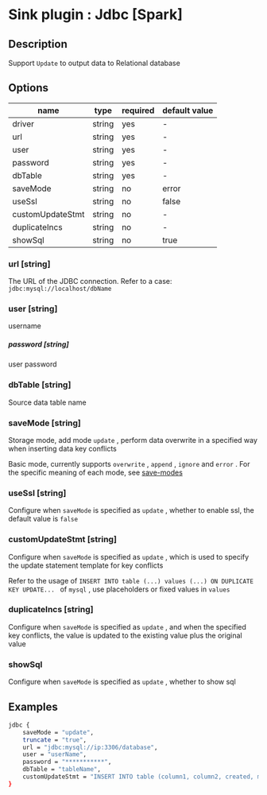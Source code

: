 # Sink plugin : Jdbc [Spark]

## Description

Support `Update` to output data to Relational database

## Options

| name             | type   | required | default value |
|------------------| ------ |----------|---------------|
| driver           | string | yes      | -             |
| url              | string | yes      | -             |
| user             | string | yes      | -             |
| password         | string | yes      | -             |
| dbTable          | string | yes      | -             |
| saveMode         | string | no       | error         |
| useSsl           | string | no       | false         |
| customUpdateStmt | string | no       | -             |
| duplicateIncs    | string | no       | -             |
| showSql          | string | no       | true          |

### url [string]

The URL of the JDBC connection. Refer to a case: `jdbc:mysql://localhost/dbName`

### user [string]

username

##### password [string]

user password

### dbTable [string]

Source data table name

### saveMode [string]

Storage mode, add mode `update` , perform data overwrite in a specified way when inserting data key conflicts

Basic mode, currently supports `overwrite` , `append` , `ignore` and `error` . For the specific meaning of each mode, see [save-modes](https://spark.apache.org/docs/latest/sql-programming-guide.html#save-modes)

### useSsl [string]

Configure when `saveMode` is specified as `update` , whether to enable ssl, the default value is `false`

### customUpdateStmt [string]

Configure when `saveMode` is specified as `update` , which is used to specify the update statement template for key conflicts

Refer to the usage of `INSERT INTO table (...) values (...) ON DUPLICATE KEY UPDATE... ` of `mysql` , use placeholders or fixed values in `values`

### duplicateIncs [string]

Configure when `saveMode` is specified as `update` , and when the specified key conflicts, the value is updated to the existing value plus the original value

### showSql

Configure when `saveMode` is specified as `update` , whether to show sql

## Examples

```bash
jdbc {
    saveMode = "update",
    truncate = "true",
    url = "jdbc:mysql://ip:3306/database",
    user = "userName",
    password = "***********",
    dbTable = "tableName",
    customUpdateStmt = "INSERT INTO table (column1, column2, created, modified, yn) values(?, ?, now(), now(), 1) ON DUPLICATE KEY UPDATE column1 = IFNULL(VALUES (column1), column1), column2 = IFNULL(VALUES (column2), column2)"
}
```
